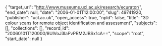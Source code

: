 {
  "target_url": "http://www.museums.ucl.ac.uk/research/ecurator/", 
  "end_date": null, 
  "date": "2006-01-01T12:00:00", 
  "slug": 49741920, 
  "publisher": "ucl.ac.uk", 
  "open_access": true, 
  "npld": false, 
  "title": "3D colour scans for remote object identification and assessment", 
  "subjects": [], 
  "collections": [], 
  "record_id": "20060101T120000/8UlVoJ3IaPvPRM2JBSx1cA==", 
  "scope": "root", 
  "start_date": null
}

